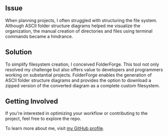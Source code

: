 ## Issue

When planning projects, I often struggled with structuring the file
system. Although ASCII folder structure diagrams helped me visualize
the organization, the manual creation of directories and files using
terminal commands became a hindrance.

## Solution

To simplify filesystem creation, I conceived FolderForge. This tool
not only resolved my challenge but also offers value to developers and
programmers working on substantial projects. FolderForge enables the
generation of ASCII folder structure diagrams and provides the option
to download a zipped version of the converted diagram as a complete
custom filesystem.

## Getting Involved

If you're interested in optimizing your workflow or contributing to the project,
feel free to explore the repo.

To learn more about me, visit [my GitHub profile](https://github.com/iton0).
